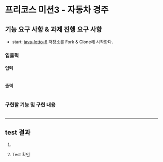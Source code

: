 # 프리코스 미션3 - 자동차 경주

## 기능 요구 사항 & 과제 진행 요구 사항
- start: [java-lotto-6](https://github.com/woowacourse-precourse/java-lotto-6) 저장소를 Fork & Clone해 시작한다.
### 입출력
#### 입력

```java

```



#### 출력

```java

```




### 구현할 기능 및 구현 내용
#### 


#### 

```java

```


---
## test 결과

1. 

2. Test 확인

